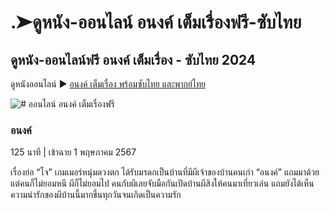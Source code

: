 # .➤ดูหนัง-ออนไลน์ อนงค์ เต็มเรื่องฟรี-ซับไทย

## ดูหนัง-ออนไลน์ฟรี อนงค์ เต็มเรื่อง - ซับไทย 2024

ดูหนังออนไลน์ ▶ [อนงค์ เต็มเรื่อง พร้อมซับไทย และพากย์ไทย](https://mills-cas-per.github.io/mumbuls/myboo.html)

![# ออนไลน์ อนงค์ เต็มเรื่องฟรี](https://jemay-im-bay.github.io/mumbul/myboo.JPG)

### อนงค์ 
 125 นาที  | 
เข้าฉาย 1 พฤษภาคม 2567

เรื่องย่อ
“โจ” เกมเมอร์หนุ่มดวงตก ได้รับมรดกเป็นบ้านที่มีผีเจ้าของบ้านคนเก่า “อนงค์” แถมมาด้วย แต่คนก็ไม่ยอมหนี ผีก็ไม่ยอมไป คนกับผีเลยจับมือกันเปิดบ้านผีสิงให้คนมาเที่ยวเล่น แถมยังได้เห็นความน่ารักของผีบ้านนี้มากขึ้นทุกวันจนเกิดเป็นความรัก
